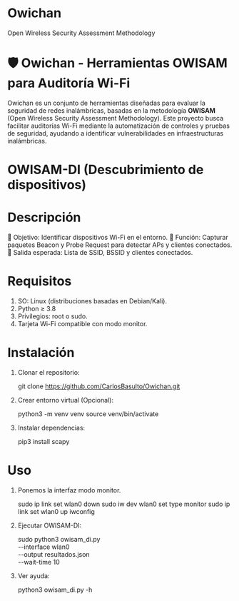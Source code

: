 # Owichan
 Open Wireless Security Assessment Methodology

# 🛡️ Owichan - Herramientas OWISAM para Auditoría Wi-Fi

Owichan es un conjunto de herramientas diseñadas para evaluar la seguridad de redes inalámbricas, basadas en la metodología **OWISAM** (Open Wireless Security Assessment Methodology). Este proyecto busca facilitar auditorías Wi-Fi mediante la automatización de controles y pruebas de seguridad, ayudando a identificar vulnerabilidades en infraestructuras inalámbricas.

# OWISAM-DI (Descubrimiento de dispositivos)

# Descripción
📌 Objetivo: Identificar dispositivos Wi-Fi en el entorno.
📌 Función: Capturar paquetes Beacon y Probe Request para detectar APs y clientes
conectados.
📌 Salida esperada: Lista de SSID, BSSID y clientes conectados.

# Requisitos

  1. SO: Linux (distribuciones basadas en Debian/Kali).
  2. Python ≥ 3.8
  3. Privilegios: root o sudo.
  4. Tarjeta Wi-Fi compatible con modo monitor.
     
# Instalación

  1. Clonar el repositorio:

     git clone https://github.com/CarlosBasulto/Owichan.git
     
  2. Crear entorno virtual (Opcional):

     python3 -m venv venv
     source venv/bin/activate
    
  3. Instalar dependencias:

     pip3 install scapy

# Uso

  1. Ponemos la interfaz modo monitor.

     sudo ip link set wlan0 down
     sudo iw dev wlan0 set type monitor
     sudo ip link set wlan0 up
     iwconfig  

  3. Ejecutar OWISAM-DI:

      sudo python3 owisam_di.py \
   --interface wlan0 \
   --output resultados.json \
   --wait-time 10

  4. Ver ayuda:

     python3 owisam_di.py -h
